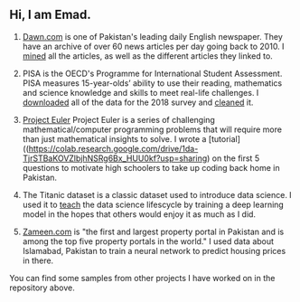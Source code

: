 ## Hi, I am Emad.


1. [Dawn.com](http://www.dawn.com) is one of Pakistan's leading daily English newspaper. They have an archive of over 60 news articles per day going back to 2010. I   [mined](https://colab.research.google.com/drive/14Frh3Yq33bXFHG0fRT8xx05hRckbzwrA?usp=sharing)
 all the articles, as well as the different articles they linked to.
2. PISA is the OECD's Programme for International Student Assessment. PISA measures 15-year-olds’ ability to use their reading, mathematics and science knowledge and skills to meet real-life challenges. I [downloaded](https://colab.research.google.com/drive/1HM6oFJGMCbxvTB4XR3pnzTSWp1bvxTjJ?usp=sharing) all of the data for the 2018 survey and [cleaned](https://colab.research.google.com/drive/1nlmt00FGexRnwYCqXEHAcfSxCgQgR1we?usp=sharing) it.

3. [Project Euler](https://projecteuler.net) Project Euler is a series of challenging mathematical/computer programming problems that will require more than just mathematical insights to solve. I wrote a [tutorial]((https://colab.research.google.com/drive/1da-TjrSTBaKOVZlbjhNSRg6Bx_HUU0kf?usp=sharing) on the first 5 questions to motivate high schoolers to take up coding back home in Pakistan.


4. The Titanic dataset is a classic dataset used to introduce data science. I used it to [teach](https://colab.research.google.com/drive/1grXmv8FX9u2acqSb_3YcjpRT1x63RMsB?usp=sharing) the data science lifescycle by training a deep learning model in the hopes that others would enjoy it as much as I did.


5. [Zameen.com](https://www.zameen.com) is "the first and largest property portal in Pakistan and is among the top five property portals in the world." I used data about Islamabad, Pakistan to train a neural network to predict housing prices in there.


You can find some samples from other projects I have worked on in the repository above.



 

